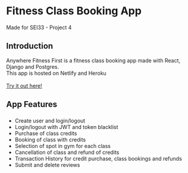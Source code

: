 # Fitness Class Booking App
Made for SEI33 - Project 4

<h2>Introduction</h2>
Anywhere Fitness First is a fitness class booking app made with React, Django and Postgres.
<br>This app is hosted on Netlify and Heroku
<br>
<br><a href="https://anywhere-fitness-first.herokuapp.com/" target="_blank">Try it out here!</a>

<h2>App Features</h2>

<h3></h3>
<ul>
  <li>Create user and login/logout</li>
  <li>Login/logout with JWT and token blacklist</li>
  <li>Purchase of class credits</li>
  <li>Booking of class with credits</li>
  <li>Selection of spot in gym for each class</li>
  <li>Cancellation of class and refund of credits</li>
  <li>Transaction History for credit purchase, class bookings and refunds</li>
  <li>Submit and delete reviews</li>
</ul>
